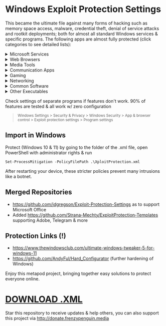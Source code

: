 # Windows Exploit Protection Settings

This became the ultimate file against many forms of hacking such as memory space access, malware, credential theft, denial of service attacks and rootkit deployments; both for almost all standard Windows services & specific programs. The following apps are almost fully protected (click categories to see detailed lists):

<details>
<summary>  Microsoft Services </summary>
  
- Literally all (!) basic Windows programs running from start. Beyond recommendations
(took a few bluescreens >.<)
- OneDrive
- OneNote
- Wordpad
- Notepad
- File Explorer
- Smartscreen
- Windows Settings
- Task Manager
- Windows Store
- search index
- svchost
- smss
- wininit
- winlogon
- lsass 
- ... many more (everything running on Windows OS)
</details>
<details>
<summary> Web Browsers </summary>
  
- Google Chrome (allowing extensions to run)
- Mozilla Firefox (fully functional with many protection settings)
- Internet Explorer (misclicks happen)
- Opera
- Safari
- Thorium
- Edge
- Edge webview
</details>
<details>
<summary> Media Tools </summary>
  
- Audacity
- butt audio streaming
- Virtual DJ
- Photoshop
- Groove Music
- Winamp
- foobar2000
- iTunes
- Windows Media Player
- NDIRecord
- StreamDeck
- Yamaha Steinberg USB
- vMix64
- BlackMagic Video
- VLC Media Player
</details>
<details>
<summary> Communication Apps </summary>

- Skype
- Lync
- Pidgin
- Telegram
- MS Outlook
- Thunderbird
- Windows Live Mail
- Google Talk
- Whatsapp
- Armcord (a Discord client)
- Discord
</details>
<details>
<summary> Gaming </summary>

- Steam
- Ubisoft
- GOG Galaxy (edit version number in .XML file accordingly)
- EasyAntiCheat
- Firestorm-Releasex64 viewer for Second Life (+ browser & plugin)
- SLvoice (part of Firestorm viewer for Second Life)
- Radegast (unsupported textbased viewer for Second Life)
</details>
<details>
<summary> Networking </summary>

- dnscrypt-proxy
- VPN Unlimited

</details>
<details>
<summary>  Common Software </summary>
  
- Notepad++
- Obsidian
- Acrobat Reader PDF
- Sumatra PDF
- Foxit PDF Reader
- Java
- 7Z
- WinZip
- MS Access
- MS Excel
- MS PowerPoint
- MS Word & Wordpad
- Visio
- ...
</details>
<details>
<summary> Other Executables </summary>

- Adobe
- AMD
- Everything
- Intel
- KeePass
- Open SSL
- NVIDIA
- Real Converter
- RealPlay
- Realtek Audio
- SyncThing
- Thunderbolt
- WinRAR
- ...
</details>

Check settings of separate programs if features don't work. 90% of features are tested & all work w/ zero configuration
> <sup> Windows Settings > Security & Privacy > Windows Security > App & browser control > Exploit protection settings > Program settings </sup>



## Import in Windows
Protect (Windows 10 & 11) by going to the folder of the .xml file, open PowerShell with administrator rights & run

`Set-ProcessMitigation -PolicyFilePath .\XploitProtection.xml`

After restarting your device, these stricter policies prevent many intrusions like a botnet.

## Merged Repositories

- https://github.com/jdgregson/Exploit-Protection-Settings as to support Microsoft Office
- Added https://github.com/Strana-Mechty/ExploitProtection-Templates supporting Adobe, Telegram & more

## Protection Links (!)

  - https://www.thewindowsclub.com/ultimate-windows-tweaker-5-for-windows-11
  - https://github.com/AndyFul/Hard_Configurator (further hardening of Windows)

Enjoy this metapod project, bringing together easy solutions to protect everyone online.

# [DOWNLOAD .XML](https://github.com/neohiro/exploitprotection/blob/METAPOD.EXPLOIT/XploitProtection.xml)

Star this repository to receive updates & help others, you can also support this project via http://donate.frenzypenguin.media
